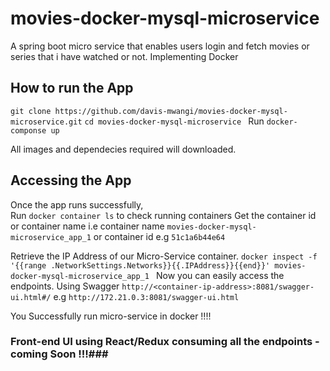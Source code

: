# movies-docker-mysql-microservice
A spring boot micro service that enables users login and  fetch movies or series that i have watched  or not. Implementing Docker

## How to run the App ##
`git clone https://github.com/davis-mwangi/movies-docker-mysql-microservice.git`
`cd movies-docker-mysql-microservice `
 Run `docker-componse up`
 
 All images and dependecies required will downloaded.
 
 ## Accessing the App ##
 Once the app runs successfully,  
 Run `docker container ls` to check running containers
 Get the container id or container name i.e container name `movies-docker-mysql-microservice_app_1` or container id e.g `51c1a6b44e64`
 
 Retrieve the IP Address of our Micro-Service  container.
  `docker inspect -f '{{range .NetworkSettings.Networks}}{{.IPAddress}}{{end}}' movies-docker-mysql-microservice_app_1
`
Now you  can easily access the endpoints. 
  Using Swagger `http://<container-ip-address>:8081/swagger-ui.html#/` e.g `http://172.21.0.3:8081/swagger-ui.html`

You Successfully run micro-service in docker !!!! 

### Front-end UI using React/Redux consuming all the endpoints - coming Soon !!!###
